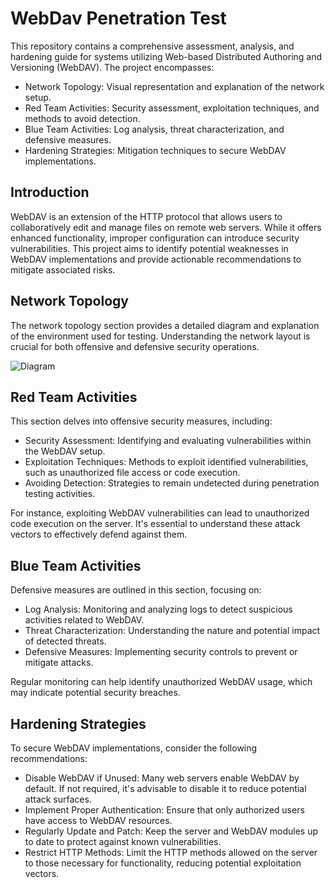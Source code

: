 # WebDav Penetration Test

This repository contains a comprehensive assessment, analysis, and hardening guide for systems utilizing Web-based Distributed Authoring and Versioning (WebDAV). The project encompasses:
- Network Topology: Visual representation and explanation of the network setup.
- Red Team Activities: Security assessment, exploitation techniques, and methods to avoid detection.
- Blue Team Activities: Log analysis, threat characterization, and defensive measures.
- Hardening Strategies: Mitigation techniques to secure WebDAV implementations.

## Introduction
WebDAV is an extension of the HTTP protocol that allows users to collaboratively edit and manage files on remote web servers. While it offers enhanced functionality, improper configuration can introduce security vulnerabilities. This project aims to identify potential weaknesses in WebDAV implementations and provide actionable recommendations to mitigate associated risks.

## Network Topology
The network topology section provides a detailed diagram and explanation of the environment used for testing. Understanding the network layout is crucial for both offensive and defensive security operations.

![Diagram](https://github.com/aele1401/WebDav_Pentest/blob/main/Images/RvB_Topology.PNG)

## Red Team Activities
This section delves into offensive security measures, including:
- Security Assessment: Identifying and evaluating vulnerabilities within the WebDAV setup.
- Exploitation Techniques: Methods to exploit identified vulnerabilities, such as unauthorized file access or code execution.
- Avoiding Detection: Strategies to remain undetected during penetration testing activities.

For instance, exploiting WebDAV vulnerabilities can lead to unauthorized code execution on the server. It's essential to understand these attack vectors to effectively defend against them.

## Blue Team Activities
Defensive measures are outlined in this section, focusing on:
- Log Analysis: Monitoring and analyzing logs to detect suspicious activities related to WebDAV.
- Threat Characterization: Understanding the nature and potential impact of detected threats.
- Defensive Measures: Implementing security controls to prevent or mitigate attacks.

Regular monitoring can help identify unauthorized WebDAV usage, which may indicate potential security breaches.

## Hardening Strategies
To secure WebDAV implementations, consider the following recommendations:
- Disable WebDAV if Unused: Many web servers enable WebDAV by default. If not required, it's advisable to disable it to reduce potential attack surfaces. 
- Implement Proper Authentication: Ensure that only authorized users have access to WebDAV resources.
- Regularly Update and Patch: Keep the server and WebDAV modules up to date to protect against known vulnerabilities.
- Restrict HTTP Methods: Limit the HTTP methods allowed on the server to those necessary for functionality, reducing potential exploitation vectors.

